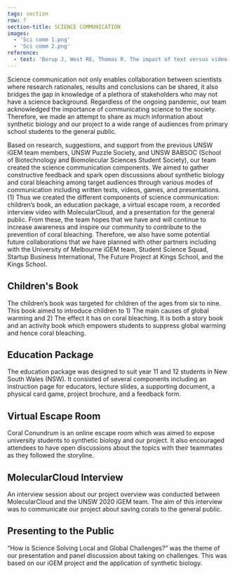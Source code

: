 ```yaml
---
tags: section
row: 7
section-title: SCIENCE COMMUNICATION
images:
  - 'Sci comm 1.png'
  - 'Sci comm 2.png'
reference:
  - text: 'Borup J, West RE, Thomas R. The impact of text versus video communication on instructor feedback in blended courses. Educational Technology Research and Development. 2015 Apr 1;63(2):161-84.'
---
```

Science communication not only enables collaboration between scientists where research rationales, results and conclusions can be shared, it also bridges the gap in knowledge of a plethora of stakeholders who may not have a science background. Regardless of the ongoing pandemic, our team acknowledged the importance of communicating science to the society. Therefore, we made an attempt to share as much information about synthetic biology and our project to a wide range of audiences from primary school students to the general public.

Based on research, suggestions, and support from the previous UNSW iGEM team members, UNSW Puzzle Society, and UNSW BABSOC (School of Biotechnology and Biomolecular Sciences Student Society), our team created the science communication components. We aimed to gather constructive feedback and spark open discussions about synthetic biology and coral bleaching among target audiences through various modes of communication including written texts, videos, games, and presentations. (1) Thus we created the different components of science communication: children’s book, an education package, a virtual escape room, a recorded interview video with MolecularCloud, and a presentation for the general public. From these, the team hopes that we have and will continue to increase awareness and inspire our community to contribute to the prevention of coral bleaching. Therefore, we also have some potential future collaborations that we have planned with other partners including with the University of Melbourne iGEM team, Student Science Squad, Startup Business International, The Future Project at Kings School, and the Kings School.


## Children's Book
The children’s book was targeted for children of the ages from six to nine. This book aimed to introduce children to 1) The main causes of global warming and 2) The effect it has on coral bleaching. It is both a story book and an activity book which empowers students to suppress global warming and hence coral bleaching.

## Education Package
The education package was designed to suit year 11 and 12 students in New South Wales (NSW). It consisted of several components including an instruction page for educators, lecture slides, a supporting document, a physical card game, project brochure, and a feedback form.

## Virtual Escape Room
Coral Conundrum is an online escape room which was aimed to expose university students to synthetic biology and our project. It also encouraged attendees to have open discussions about the topics with their teammates as they followed the storyline.

## MolecularCloud Interview
An interview session about our project overview was conducted between MolecularCloud and the UNSW 2020 iGEM team. The aim of this interview was to communicate our project about saving corals to the general public.

## Presenting to the Public
“How is Science Solving Local and Global Challenges?” was the theme of our presentation and panel discussion about taking on challenges. This was based on our iGEM project and the application of synthetic biology.
